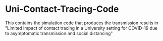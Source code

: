 # Uni-Contact-Tracing-Code
This contains the simulation code that produces the transmission results in "Limited impact of contact tracing in a University setting for COVID-19 due to asymptomatic transmission and social distancing"
